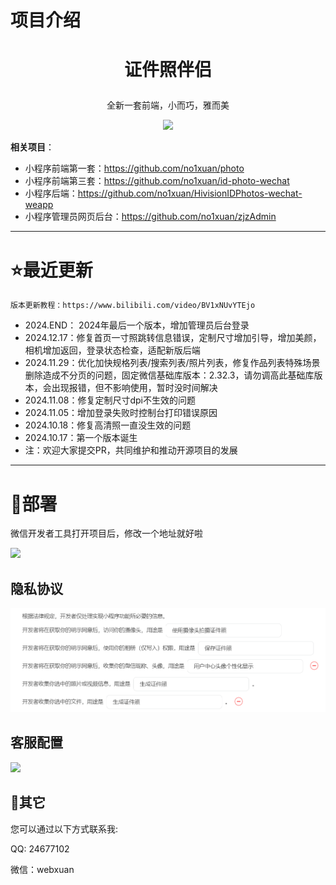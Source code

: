 # 项目介绍

# <p align="center">证件照伴侣</p>
<p align="center">全新一套前端，小而巧，雅而美</p>
<p align="center"><img src="./assets/1.png"></p>



**相关项目**：

- 小程序前端第一套：https://github.com/no1xuan/photo
- 小程序前端第三套：https://github.com/no1xuan/id-photo-wechat
- 小程序后端：https://github.com/no1xuan/HivisionIDPhotos-wechat-weapp
- 小程序管理员网页后台：https://github.com/no1xuan/zjzAdmin


------

# ⭐最近更新
    版本更新教程：https://www.bilibili.com/video/BV1xNUvYTEjo

- 2024.END：  2024年最后一个版本，增加管理员后台登录
- 2024.12.17：修复首页一寸照跳转信息错误，定制尺寸增加引导，增加美颜，相机增加返回，登录状态检查，适配新版后端
- 2024.11.29：优化加快规格列表/搜索列表/照片列表，修复作品列表特殊场景删除造成不分页的问题，固定微信基础库版本：2.32.3，请勿调高此基础库版本，会出现报错，但不影响使用，暂时没时间解决
- 2024.11.08：修复定制尺寸dpi不生效的问题
- 2024.11.05：增加登录失败时控制台打印错误原因
- 2024.10.18：修复高清照一直没生效的问题
- 2024.10.17：第一个版本诞生
- 注：欢迎大家提交PR，共同维护和推动开源项目的发展
------

# 🔧部署

微信开发者工具打开项目后，修改一个地址就好啦

<img src="./assets/2.png">



## 隐私协议

<img src="./assets/4.png">



## 客服配置

<img src="./assets/10.png">



## 📧其它

您可以通过以下方式联系我:

QQ: 24677102

微信：webxuan
